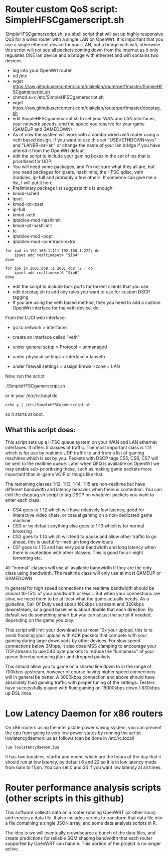 
# Router custom QoS script: SimpleHFSCgamerscript.sh

SimpleHFSCgamerscript.sh is a shell script that will set up highly
responsive QoS for a wired router with a single LAN on OpenWrt. It is
important that you use a single ethernet device for your LAN, not a
bridge with wifi, otherwise this script will not see all packets
coming down from the internet as it only regulates ONE lan device and
a bridge with ethernet and wifi contains two devices.

- log into your OpenWrt router
- cd /etc
- wget https://raw.githubusercontent.com/dlakelan/routerperf/master/SimpleHFSCgamerscript.sh
- chmod a+x /etc/SimpleHFSCgamerscript.sh
- wget https://raw.githubusercontent.com/dlakelan/routerperf/master/dscptag.sh
- edit SimpleHFSCgamerscript.sh to set your WAN and LAN interfaces, your network speeds, and the speed you reserve for your game (GAMEUP and GAMEDOWN)
- As of now the system will work with a combo wired+wifi router using
  a veth based design. If you want to use this set "USEVETHDOWN=yes"
  and "LANBR=br-lan" or change the name of your lan bridge if you have
  altered it from the OpenWrt default
- edit the script to include your gaming boxes in the set of ips that is prioritized for UDP: 
- You will need some packages, and I'm not sure what they all are, but you need packages for ipsets, hashlimits, the HFSC qdisc, veth modules, ip-full and probably a few others. If someone can give me a list, I will put it here.
- Preliminary package list suggests this is enough:
 - kmod-sched
 - ipset
 - kmod-ipt-ipset
 - ip-full
 - kmod-veth
 - iptables-mod-hashlimit
 - kmod-ipt-hashlimit
 - tc
 - iptables-mod-ipopt
 - iptables-mod-conntrack-extra

```
for ip4 in 192.168.1.111 192.168.1.222; do
    ipset add realtimeset4 "$ip4"
done

for ip6 in 2001:db8::1 2001:db8::2 ; do
    ipset add realtimeset6 "$ip6"
done
```
- edit the script to include bulk ports for torrent clients that you use
- edit dscptag.sh to add any rules you want to use for custom DSCP tagging
- If you are using the veth based method, then you need to add a custom OpenWrt interface for the veth device, do:

From the LUCI web interface:
- go to network > interfaces

- create an interface called "veth"
- under general setup > Protocol = unmanaged
- under physical settings > interface = lanveth
- under firewall settings > assign firewall-zone = LAN



Now, run the script

./SimpleHFSCgamerscript.sh

or in your /etc/rc.local do

```
echo y | /etc/SimpleHFSCgamerscript.sh
```
so it starts at boot.

## What this script does:


This script sets up a HFSC queue system on your WAN and LAN ethernet
interfaces. It offers 5 classes of traffic. The most important class
is 1:11 which is for use by realtime UDP traffic to and from a list of
gaming machines which is set by you. Packets with DSCP tags CS5, CS6,
CS7 will be sent to the realtime queue. Later when QFQ is available on
OpenWrt we may enable sub-prioritizing these, such as making game
packets more important than in-game VOIP or things like that.

The remaining classes 1:12, 1:13, 1:14, 1:15 are non-realtime but have
different bandwidth and latency behavior when there is contention. You
can edit the dscptag.sh script to tag DSCP on whatever packets you
want to enter each class.

- CS4 goes to 1:12 which will have relatively low latency, good for interactive video chats, or casual gaming on a non-dedicated game machine
- CS3 or by default anything else goes to 1:13 which is for normal browsing
- CS2 goes to 1:14 which will tend to pause and allow other traffic to go ahead, this is useful for medium long downloads
- CS1 goes to 1:15 and has very poor bandwidth and long latency when there is contention with other classes. This is good for all-night torrenting etc.

All "normal" classes will use all available bandwidth if they are the
only class using bandwidth. The realtime class will only use at most
GAMEUP or GAMEDOWN.

In general for high speed connections the realtime bandwidth should be
around 10-15% of your bandwidth or less... But when your connections
are slow, we need them to be at least what the game actually needs. As
a guideline, Call Of Duty used about 160kbps upstream and 320kbps
downstream, so a good baseline is about double that each direction. By
default we do something smart but you can adjust the script if needed,
depending on the game you play.

This script will limit your download to at most 10x your upload, this
is to avoid flooding your upload with ACK packets that compete with
your gaming during large downloads by other devices. For slow speed
connections below 3Mbps, it also does MSS clamping to encourage your
TCP streams to use 540 byte packets to reduce the "lumpiness" of your
queue thereby reducing jitter and dropped packets.

This should allow you to game on a shared line down to in the range of
700kbps upstream, however of course having higher speed connections
will in general be better. A 3000kbps connection and above should have
absolutely fluid gaming traffic with proper tuning of the
settings. Testers have successfully played with fluid gaming on
16000kbps down / 830kbps up DSL lines.


# Low Latency Daemon for x86 routers

On x86 routers using the intel pstate power saving system, you can
prevent the cpu from going to very low power states by running the
script lowlatencydaemon.lua as follows (can be done in /etc/rc.local)

```
lua lowlatencydaemon.lua
```

It has two tunables, starthr and endhr, which are the hours of the day
that it should run at low latency, by default 6 and 22 so it is in low
latency mode from 6am to 11pm. You can set 0 and 24 if you want low
latency at all times.



# Router performance analysis scripts (other scripts in this github)

This software collects data on a router running OpenWRT (or other
linux) and creates a data file. It also includes scripts to transform
that data file into a file containing a single JSON array, and some
data analysis scripts in R.

The idea is we will eventually crowdsource a bunch of the data files,
and create predictions for reliable SQM shaping bandwidth that each
router supported by OpenWRT can handle. This portion of the project is
no longer active.


